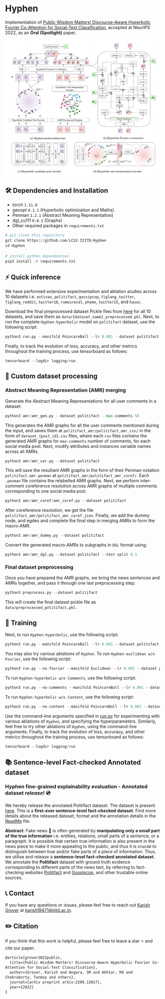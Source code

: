 # Hyphen

Implementation of [Public Wisdom Matters! Discourse-Aware Hyperbolic Fourier Co-Attention for Social-Text Classification](https://arxiv.org/abs/2209.13017), accepted at NeurIPS 2022, as an **Oral (Spotlight)** paper. 

<p align="center">
  <img width="800px" src="img/model.png" >
</p>

## 🛠 Dependencies and Installation

- torch `1.11.0`
- geoopt `0.1.1` (Hyperbolic optimization and Maths)
- Penman `1.2.1` (Abstract Meaning Representation)
- dgl_cu111 `0.8.1` (Graphs)
- Other required packages in `requirements.txt`

```python
# git clone this repository
git clone https://github.com/LCS2-IIITD/Hyphen
cd Hyphen

# install python dependencies
pip3 install -r requirements.txt
```
## ⚡️ Quick inference

We have performed extensive experimentation and ablation studies across 10 datasets i.e. `antivax`, `politifact`, `gossipcop`, `figlang_twitter`, `figlang_reddit`, `twitter16`, `rumoureval`, `pheme`, `twitter15`, and `hasoc`. 

Download the final preprocessed dataset Pickle files from [here]() for all 10 datasets, and save them as `data/{dataset_name}_preprocessed.pkl`. Next, to run the complete `Hyphen-hyperbolic` model on `politifact` dataset, use the following script:

```python
python3 run.py --manifold PoincareBall --lr 0.001 --dataset politifact  --batch-size 32 --epochs 5 --max-sents 20 --max-coms 10 --max-com-len 10 --max-sent-len 10 --log-path logging/run
```

Finally, to track the evolution of loss, accuracy, and other metrics throughout the training process, use tensorboard as follows:

```python
tensorboard --logdir logging/run
```

## 🛃 Custom dataset processing

### Abstract Meaning Representation (AMR) merging
Generate the Abstract Meaning Representations for all user comments in a dataset:
```python
python3 amr/amr_gen.py --dataset politifact --max-comments 50
```
This generates the AMR graphs for all the user comments mentioned during the input, and saves them at `politifact_amr/politifact_amr_csv/` in the form of `dataset_{post_id}.csv` files, where each `csv` files contains the generated AMR graphs for `max-comments` number of comments, for each social media post. Next, modify attributes and instances variable names across all AMRs.
```python
python3 amr/amr_var.py --dataset politifact
```

This will save the resultant AMR graphs in the form of their Penman notation `politifact.amr.penman` at `politifact_amr/politifact_amr_coref/`. Each `.penman` file contains the relabelled AMR graphs. Next, we perform inter-comment coreference resolution across AMR graphs of multiple comments corresponding to one social media post.

```python
python3 amr/amr_coref/amr_coref.py --dataset politifact
```

After coreference resolution, we get the file `politifact_amr/politifact_amr_coref.json`. Finally, we add the dummy node, and egdes and complete the final step in merging AMRs to form the macro-AMR. 

```python
python3 amr/amr_dummy.py --dataset politifact
```

Convert the generated macro-AMRs to subgraphs in `DGL` format using:
```python
python3 amr/amr_dgl.py --dataset politifact --test-split 0.1
```

### Final dataset preprocessing
Once you have prepared the AMR graphs, we bring the news sentences and AMRs together, and pass it through one last preprocessing step:

```python
python3 preprocess.py --dataset politifact
```

This will create the final dataset pickle file as `data/preprocessed_politifact.pkl`. 

## 🔂 Training

Next, to run `Hyphen-hyperbolic`, use the following script:

```python
python3 run.py --manifold PoincareBall --lr 0.001 --dataset politifact  --batch-size 32 --epochs 5 --max-sents 20 --max-coms 10 --max-com-len 10 --max-sent-len 10 --log-path logging/run
```

You may also try various ablations of `Hyphen`. To run `Hyphen-euclidean w/o Fourier`, use the following script:

```python
python3 run.py --no-fourier --manifold Euclidean --lr 0.001 --dataset politifact  --batch-size 32 --epochs 5 --max-sents 20 --max-coms 10 --max-com-len 10 --max-sent-len 10 --log-path logging/run
```

To run `Hyphen-hyperbolic w/o Comments`, use the following script:

```python
python3 run.py --no-comments --manifold PoincareBall --lr 0.001 --dataset politifact  --batch-size 32 --epochs 5 --max-sents 20 --max-coms 10 --max-com-len 10 --max-sent-len 10 --log-path logging/run
```
To run `Hyphen-hyperbolic w/o Content`, use the following script:

```python
python3 run.py --no-content --manifold PoincareBall --lr 0.001 --dataset politifact  --batch-size 32 --epochs 5 --max-sents 20 --max-coms 10 --max-com-len 10 --max-sent-len 10 --log-path logging/run
```

Use the command-line arguments specified in [run.py](run.py) for experimenting with various ablations of `Hyphen`, and specifying the hyperparameters. Similarly, feel free to try other ablations of `Hyphen`, using the command-line arguments. Finally, to track the evolution of loss, accuracy, and other metrics throughout the training process, use tensorboard as follows:

```python
tensorboard --logdir logging/run
```

## 📚 Sentence-level Fact-checked Annotated dataset
### Hyphen fine-grained explainability evaluation - Annotated dataset *release*! 💿
 
We hereby release the annotated Politifact dataset. The dataset is present [here](annotation). This is a **first-ever sentence-level fact-checked dataset**. Find more details about the released dataset, format and the annotation details in the [ReadMe](annotation/annotation.md) file. 

**Abstract**: Fake news 📰 is often generated by **manipulating only a small part of the true information** i.e. entities, relations, small parts of a sentence, or a paragraph. It is possible that certain true information is also present in the news piece to make it more appealing to the public, and thus it is crucial to distinguish between true and/or fake parts of a piece of information. Thus, we utilise and release a **sentence-level fact-checked annotated dataset**. We annotate the **Politifact** dataset with ground truth evidence corresponding to different parts of the news text, by referring to fact-checking websites [Politifact](https://www.politifact.com/) and [Gossipcop](https://www.snopes.com/), and other trustable online sources. 

## 📞 Contact
If you have any questions or issues, please feel free to reach out [Karish Grover](https://karish-grover.github.io/) at <a href="mailto:karish19471@iiitd.ac.in">karish19471@iiitd.ac.in</a>.

## ✏️ Citation

If you think that this work is helpful, please feel free to leave a star ⭐️ and cite our paper:

```
@article{grover2022public,
  title={Public Wisdom Matters! Discourse-Aware Hyperbolic Fourier Co-Attention for Social-Text Classification},
  author={Grover, Karish and Angara, SM and Akhtar, Md and Chakraborty, Tanmoy and others},
  journal={arXiv preprint arXiv:2209.13017},
  year={2022}
}
```
